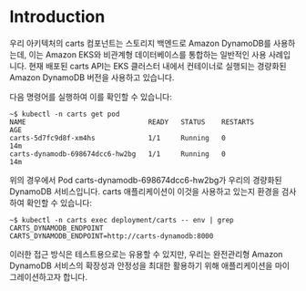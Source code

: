 # Introduction

우리 아키텍처의 carts 컴포넌트는 스토리지 백엔드로 Amazon DynamoDB를 사용하는데, 이는 Amazon EKS와 비관계형 데이터베이스를 통합하는 일반적인 사용 사례입니다. 현재 배포된 carts API는 EKS 클러스터 내에서 컨테이너로 실행되는 경량화된 Amazon DynamoDB 버전을 사용하고 있습니다.

다음 명령어를 실행하여 이를 확인할 수 있습니다:

```
~$ kubectl -n carts get pod
NAME                              READY   STATUS    RESTARTS        AGE
carts-5d7fc9d8f-xm4hs             1/1     Running   0               14m
carts-dynamodb-698674dcc6-hw2bg   1/1     Running   0               14m
```



위의 경우에서 Pod carts-dynamodb-698674dcc6-hw2bg가 우리의 경량화된 DynamoDB 서비스입니다. carts 애플리케이션이 이것을 사용하고 있는지 환경을 검사하여 확인할 수 있습니다:

```
~$ kubectl -n carts exec deployment/carts -- env | grep CARTS_DYNAMODB_ENDPOINT
CARTS_DYNAMODB_ENDPOINT=http://carts-dynamodb:8000
```



이러한 접근 방식은 테스트용으로는 유용할 수 있지만, 우리는 완전관리형 Amazon DynamoDB 서비스의 확장성과 안정성을 최대한 활용하기 위해 애플리케이션을 마이그레이션하고자 합니다.
